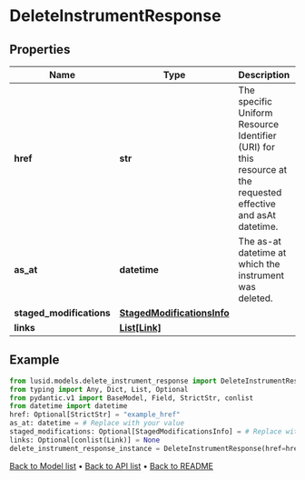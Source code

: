 # DeleteInstrumentResponse

## Properties
Name | Type | Description | Notes
------------ | ------------- | ------------- | -------------
**href** | **str** | The specific Uniform Resource Identifier (URI) for this resource at the requested effective and asAt datetime. | [optional] 
**as_at** | **datetime** | The as-at datetime at which the instrument was deleted. | 
**staged_modifications** | [**StagedModificationsInfo**](StagedModificationsInfo.md) |  | [optional] 
**links** | [**List[Link]**](Link.md) |  | [optional] 
## Example

```python
from lusid.models.delete_instrument_response import DeleteInstrumentResponse
from typing import Any, Dict, List, Optional
from pydantic.v1 import BaseModel, Field, StrictStr, conlist
from datetime import datetime
href: Optional[StrictStr] = "example_href"
as_at: datetime = # Replace with your value
staged_modifications: Optional[StagedModificationsInfo] = # Replace with your value
links: Optional[conlist(Link)] = None
delete_instrument_response_instance = DeleteInstrumentResponse(href=href, as_at=as_at, staged_modifications=staged_modifications, links=links)

```

[Back to Model list](../README.md#documentation-for-models) &#8226; [Back to API list](../README.md#documentation-for-api-endpoints) &#8226; [Back to README](../README.md)

